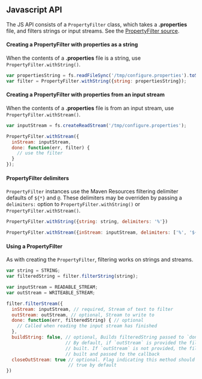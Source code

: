 ## Javascript API

The JS API consists of a `PropertyFilter` class, which takes a **.properties** file, and filters strings or input streams. See the [PropertyFilter source](../src/property-filter.coffee). 

#### Creating a PropertyFilter with properties as a string

When the contents of a **.properties** file is a string, use `PropertyFilter.withString()`.

```js
var propertiesString = fs.readFileSync('/tmp/configure.properties').toString();
var filter = PropertyFilter.withString({string: propertiesString});
```

#### Creating a PropertyFilter with properties from an input stream

When the contents of a **.properties** file is from an input stream, use `PropertyFilter.withStream()`.

```js
var inputStream = fs.createReadStream('/tmp/configure.properties');

PropertyFilter.withStream({
  inStream: inputStream,
  done: function(err, filter) {
    // use the filter
  }
});
```

#### PropertyFilter delimiters

`PropertyFilter` instances use the Maven Resources filtering delimiter defaults of `${*}` and `@`. These delimiters may be overriden by passing a `delimiters:` option to `PropertyFilter.withString()` or `PropertyFilter.withStream()`.

```js
PropertyFilter.withString({string: string, delimiters: '%'})

PropertyFilter.withStream({inStream: inputStream, delimiters: ['%', '${*}', '(*)']});
```


#### Using a PropertyFilter

As with creating the `PropertyFilter`, filtering works on strings and streams.

```js
var string = STRING;
var filteredString = filter.filterString(string);
```

```js
var inputStream = READABLE_STREAM;
var outStream = WRITEABLE_STREAM;

filter.filterStream({
  inStream: inputStream, // required, Stream of text to filter
  outStream: outStream, // optional, Stream to write to 
  done: function(err, filteredString) { // optional
    // Called when reading the input stream has finished
  },
  buildString: false, // optional, Builds filteredString passed to `done` when true. 
                      // By default, if `outStream` is provided the filtered string will not be 
                      // built. If `outStream` is not provided, the filteredString is always
                      // built and passed to the callback
  closeOutStream: true // optional. Flag indicating this method should try to close the `outStream`
                       // true by default
})
```
